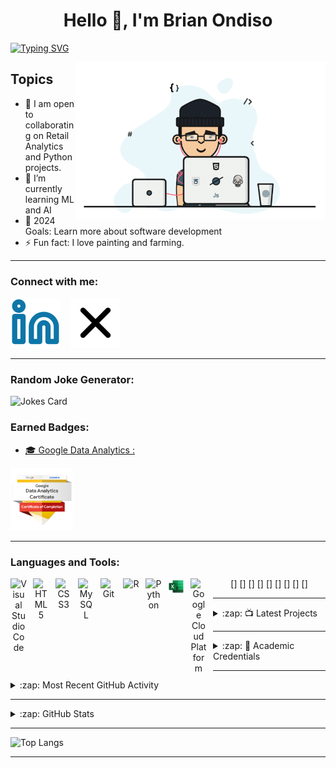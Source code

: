 <h1 align="center">Hello 👋, I'm Brian Ondiso </h1>


[![Typing SVG](https://readme-typing-svg.demolab.com?font=Roboto+Mono&pause=1000&random=false&width=435&lines=Sportsbook+Trader;Data+Analyst;Developer)](https://git.io/typing-svg)

<img align="right" alt="coding" width="400" src="https://github.com/brianondiso/brianondiso/blob/main/assets/gif_avator.gif">


## Topics
- 🔭 I am open to collaborating on Retail Analytics and Python projects.
- 🌱 I’m currently learning ML and AI
- 🥅 2024 Goals: Learn more about software development
- ⚡ Fun fact: I love painting and farming.

---

### Connect with me:

[![website](https://github.com/brianondiso/brianondiso/blob/main/assets/linkedin.svg)](https://www.linkedin.com/in/brianondiso/)
&nbsp;&nbsp;
[![website](https://github.com/brianondiso/brianondiso/blob/main/assets/x.svg)](https://twitter.com/2_18_9_1_14)
&nbsp;&nbsp;

---
<h3 align="left">Random Joke Generator:</h3>

![Jokes Card](https://readme-jokes.vercel.app/api?theme=halloween)

### <b> Earned Badges: </b>
* [🎓 Google Data Analytics :](https://www.credly.com/badges/9c120b11-89f5-4fbf-a764-a01ef24d7ce6/public_url)


[![Gda-badge](https://github.com/brianondiso/brianondiso/blob/main/assets/credentials/google-data-analytics-certificate.2.png)](https://www.credly.com/badges/9c120b11-89f5-4fbf-a764-a01ef24d7ce6/public_url)
&nbsp;&nbsp;


---

### <b> Languages and Tools: </b>

<div align="center">
  [<img align="left" alt="Visual Studio Code" width="26px" src="https://cdn.jsdelivr.net/gh/devicons/devicon/icons/vscode/vscode-original.svg" style="padding-right:10px;" />]
  [<img align="left" alt="HTML5" width="26px" src="https://cdn.jsdelivr.net/gh/devicons/devicon/icons/html5/html5-original.svg" style="padding-right:10px;" />]
  [<img align="left" alt="CSS3" width="26px" src="https://cdn.jsdelivr.net/gh/devicons/devicon/icons/css3/css3-original.svg" style="padding-right:10px;" />]
  [<img align="left" alt="MySQL" width="26px" src="https://cdn.jsdelivr.net/gh/devicons/devicon/icons/mysql/mysql-original.svg" style="padding-right:10px;" />]
  [<img align="left" alt="Git" width="26px" src="https://cdn.jsdelivr.net/gh/devicons/devicon/icons/git/git-original.svg" style="padding-right:10px;" />]
  [<img align="left" alt="R" width="26px" src="https://cdn.jsdelivr.net/gh/devicons/devicon/icons/r/r-original.svg" style="padding-right:10px;" />]
  [<img align="left" alt="Python" width="26px" src="https://cdn.jsdelivr.net/gh/devicons/devicon/icons/python/python-original.svg" style="padding-right:10px;" />]
  [<img align="left" alt="Microsoft Excel" width="26px" src="https://github.com/brianondiso/brianondiso/blob/main/new-microsoft-office-icons/no%20shadow/X.png" style="padding-right:10px;" />]
  [<img align="left" alt="Google Cloud Platform" width="26px" src="https://cdn.jsdelivr.net/gh/devicons/devicon/icons/googlecloud/googlecloud-original.svg" style="padding-right:10px;" />]
</div>



---

<details>
  <summary>:zap: 📺 Latest Projects</summary>
<!-- PROJECTS:START -->

- [Google Data Analystics: Capstone Project!](https://github.com/brianondiso/bellabeat_capstone_project)
- [Next.js Setup with shadcn/ui: Quick Tutorial for Seamless Integration! #shadcn #ui](https://www.youtube.com/watch?v=GNi2fE10LcU)
- [Remix Setup with shadcn/ui: Easy Guide to Enhance Your Project! #shadcn #ui](https://www.youtube.com/watch?v=UmmaFU7qohk)
- [Get Started with  Excel: A Beginner&#39;s Tutorial!]()

<!-- PROJECT:END -->

➡️ [Favourite Youtube video.....](https://youtube.com/codestackr)

</details>

---

<details>
<summary> :zap: 📕 Academic Credentials </summary>

 #### Meta Database Engineer Professional Certificate (META)
  - [View Certificate](link)
  #### Google Data Analytics Professional Certificate
  - [View Certificate](https://www.credly.com/badges/9c120b11-89f5-4fbf-a764-a01ef24d7ce6/linked_in_profile)
  #### Excel Skills for Business Specialization (Macquarie University)
  - [View Certificate](https://coursera.org/share/0795783a9e207f322feea3876539925a)
  #### Degree in Business Admin with IT Finance Option
  - [View Certificate](https://github.com/brianondiso/brianondiso/blob/main/assets/credentials/degree.png)
 
  ➡️ [See more on LinkedIn](https://www.linkedin.com/in/brianondiso/details/skills/)
</details>

---

<details>
  <summary>:zap: Most Recent GitHub Activity </summary>

![Summary](https://github-profile-summary-cards.vercel.app/api/cards/profile-details?username=brianondiso&theme=solarized)

<div style="display: flex; justify-content: space-between;">
    <img src="https://github-profile-summary-cards.vercel.app/api/cards/stats?username=brianondiso&theme=solarized" alt="Stats" />
    <img src="https://github-profile-summary-cards.vercel.app/api/cards/repos-per-language?username=brianondiso&theme=solarized" alt="Languages" />
</div>


</details>

---

<details>
  <summary>:zap: GitHub Stats</summary>
  
![Brian Ondiso GitHub stats](https://github-readme-stats.vercel.app/api?username=brianondiso&show_icons=true&theme=transparent)

  </details>

 ---

![Top Langs](https://github-readme-stats.vercel.app/api/top-langs/?username=brianondiso&layout=compact)

---
